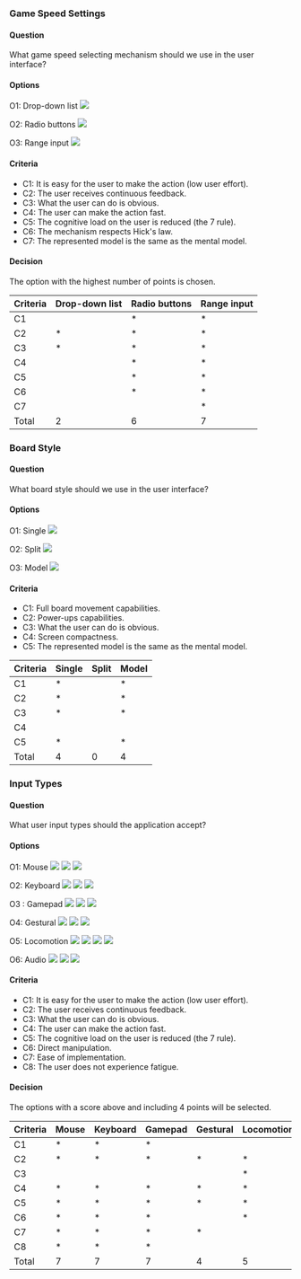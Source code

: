 ### Game Speed Settings

#### Question
What game speed selecting mechanism should we use in the user interface?

#### Options
O1: Drop-down list
![](https://github.com/danielamariei/tetwix/blob/master/wiki-resources/images/qoc/qoc-game-speed-drop-down.jpg)

O2: Radio buttons
![](https://github.com/danielamariei/tetwix/blob/master/wiki-resources/images/qoc/qoc-game-speed-radio.jpg)

O3: Range input
![](https://github.com/danielamariei/tetwix/blob/master/wiki-resources/images/qoc/qoc-game-speed-range.jpg)

#### Criteria

* C1: It is easy for the user to make the action (low user effort).
* C2: The user receives continuous feedback.
* C3: What the user can do is obvious.
* C4: The user can make the action fast.
* C5: The cognitive load on the user is reduced (the 7 rule).
* C6: The mechanism respects Hick's law.
* C7: The represented model is the same as the mental model.

#### Decision
The option with the highest number of points is chosen.

Criteria | Drop-down list | Radio buttons | Range input
---------|----------------|---------------|------------
 C1 |  | * | * 
 C2 | * | * | * 
 C3 | * | * | * 
 C4 |  | * | * 
 C5 |  | * | * 
 C6 |  | * | * 
 C7 |  |  | * 
 Total | 2 | 6 | 7 
 
### Board Style
#### Question
What board style should we use in the user interface?

#### Options
O1: Single
![](https://github.com/danielamariei/tetwix/blob/master/wiki-resources/images/gameboards/gameboard-single-sketch.jpg)

O2: Split
![](https://github.com/danielamariei/tetwix/blob/master/wiki-resources/images/gameboards/gameboard-split-sketch.jpg)

O3: Model
![](https://github.com/danielamariei/tetwix/blob/master/wiki-resources/images/gameboards/gameboard-model-sketch.jpg)


#### Criteria

* C1: Full board movement capabilities.
* C2: Power-ups capabilities.
* C3: What the user can do is obvious.
* C4: Screen compactness.
* C5: The represented model is the same as the mental model.

Criteria | Single | Split | Model
---------|----------------|---------------|------------
 C1 | * |  | * 
 C2 | * |  | *  
 C3 | * |  | * 
 C4 |  |  |  
 C5 | * |  | * 
 Total | 4 | 0 | 4
 
### Input Types
#### Question
What user input types should the application accept?

#### Options
O1: Mouse
![](https://github.com/danielamariei/tetwix/blob/master/wiki-resources/images/input-types/mouse-force-drop.jpg)
![](https://github.com/danielamariei/tetwix/blob/master/wiki-resources/images/input-types/mouse-move-left-right.jpg)
![](https://github.com/danielamariei/tetwix/blob/master/wiki-resources/images/input-types/mouse-rotate-cw-ccw.jpg)

O2: Keyboard
![](https://github.com/danielamariei/tetwix/blob/master/wiki-resources/images/input-types/kb-force-down.jpg)
![](https://github.com/danielamariei/tetwix/blob/master/wiki-resources/images/input-types/kb-move-left-right.jpg)
![](https://github.com/danielamariei/tetwix/blob/master/wiki-resources/images/input-types/kb-rotate-cw-ccw.jpg)

O3 : Gamepad
![](https://github.com/danielamariei/tetwix/blob/master/wiki-resources/images/input-types/gp-force-down-sketch.jpg)
![](https://github.com/danielamariei/tetwix/blob/master/wiki-resources/images/input-types/gp-move-left-right-sketch.jpg)
![](https://github.com/danielamariei/tetwix/blob/master/wiki-resources/images/input-types/gp-rotate-cw-ccw-sketch.jpg)


O4: Gestural
![](https://github.com/danielamariei/tetwix/blob/master/wiki-resources/images/input-types/leap-force-drop-sketch.jpg)
![](https://github.com/danielamariei/tetwix/blob/master/wiki-resources/images/input-types/leap-move-left-right-sketch.jpg)
![](https://github.com/danielamariei/tetwix/blob/master/wiki-resources/images/input-types/leap-rotate-cw-ccw-sketch.jpg)

O5: Locomotion
![](https://github.com/danielamariei/tetwix/blob/master/wiki-resources/images/input-types/locomotion-pierces-board.jpg)
![](https://github.com/danielamariei/tetwix/blob/master/wiki-resources/images/input-types/locomotion-force-drop.jpg)
![](https://github.com/danielamariei/tetwix/blob/master/wiki-resources/images/input-types/locomotion-move-left-right.jpg)
![](https://github.com/danielamariei/tetwix/blob/master/wiki-resources/images/input-types/locomotion-rotate-cw-ccw.jpg)


O6: Audio
![](https://github.com/danielamariei/tetwix/blob/master/wiki-resources/images/input-types/voice-force-down.jpg)
![](https://github.com/danielamariei/tetwix/blob/master/wiki-resources/images/input-types/voice-left-right.jpg)
![](https://github.com/danielamariei/tetwix/blob/master/wiki-resources/images/input-types/voice-rotate-cw-ccw.jpg)


#### Criteria
* C1: It is easy for the user to make the action (low user effort).
* C2: The user receives continuous feedback.
* C3: What the user can do is obvious.
* C4: The user can make the action fast.
* C5: The cognitive load on the user is reduced (the 7 rule).
* C6: Direct manipulation.
* C7: Ease of implementation.
* C8: The user does not experience fatigue.


#### Decision
The options with a score above and including 4 points will be selected.

Criteria | Mouse | Keyboard | Gamepad | Gestural | Locomotion | Audio
---------|-------|----------|---------|----------|------------|------
C1 | * | * | * |  |  | 
C2 | * | * | * | * | * | * 
C3 |  |  |  |  | * | 
C4 | * | * | * | * | * | 
C5 | * | * | * | * | * | * 
C6 | * | * | * |  | * | 
C7 | * | * | * | * |  | 
C8 | * | * | * |  |  | 
Total | 7 | 7 | 7 | 4 | 5 | 2
